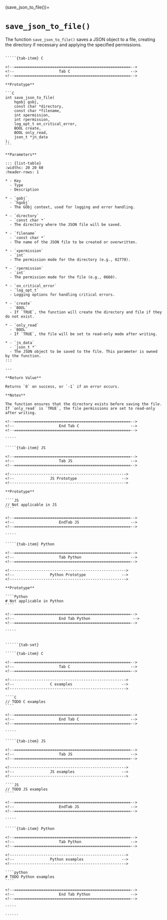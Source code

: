 <!-- ============================================================== -->
(save_json_to_file())=
# `save_json_to_file()`
<!-- ============================================================== -->

The function `save_json_to_file()` saves a JSON object to a file, creating the directory if necessary and applying the specified permissions.

<!------------------------------------------------------------>
<!--                    Prototypes                          -->
<!------------------------------------------------------------>

``````{tab-set}

`````{tab-item} C

<!--====================================================-->
<!--                    Tab C                           -->
<!--====================================================-->

**Prototype**

```C
int save_json_to_file(
    hgobj gobj,
    const char *directory,
    const char *filename,
    int xpermission,
    int rpermission,
    log_opt_t on_critical_error,
    BOOL create,
    BOOL only_read,
    json_t *jn_data
);
```

**Parameters**

::: {list-table}
:widths: 20 20 60
:header-rows: 1

* - Key
  - Type
  - Description

* - `gobj`
  - `hgobj`
  - The GObj context, used for logging and error handling.

* - `directory`
  - `const char *`
  - The directory where the JSON file will be saved.

* - `filename`
  - `const char *`
  - The name of the JSON file to be created or overwritten.

* - `xpermission`
  - `int`
  - The permission mode for the directory (e.g., 02770).

* - `rpermission`
  - `int`
  - The permission mode for the file (e.g., 0660).

* - `on_critical_error`
  - `log_opt_t`
  - Logging options for handling critical errors.

* - `create`
  - `BOOL`
  - If `TRUE`, the function will create the directory and file if they do not exist.

* - `only_read`
  - `BOOL`
  - If `TRUE`, the file will be set to read-only mode after writing.

* - `jn_data`
  - `json_t *`
  - The JSON object to be saved to the file. This parameter is owned by the function.
:::

---

**Return Value**

Returns `0` on success, or `-1` if an error occurs.

**Notes**

The function ensures that the directory exists before saving the file. If `only_read` is `TRUE`, the file permissions are set to read-only after writing.

<!--====================================================-->
<!--                    End Tab C                       -->
<!--====================================================-->

`````

`````{tab-item} JS

<!--====================================================-->
<!--                    Tab JS                          -->
<!--====================================================-->

<!---------------------------------------------------->
<!--                JS Prototype                    -->
<!---------------------------------------------------->

**Prototype**

````JS
// Not applicable in JS
````

<!--====================================================-->
<!--                    EndTab JS                       -->
<!--====================================================-->

`````

`````{tab-item} Python

<!--====================================================-->
<!--                    Tab Python                      -->
<!--====================================================-->

<!---------------------------------------------------->
<!--                Python Prototype                -->
<!---------------------------------------------------->

**Prototype**

````Python
# Not applicable in Python
````

<!--====================================================-->
<!--                    End Tab Python                   -->
<!--====================================================-->

`````

``````

<!------------------------------------------------------------>
<!--                    Examples                            -->
<!------------------------------------------------------------>

```````{dropdown} Examples

``````{tab-set}

`````{tab-item} C

<!--====================================================-->
<!--                    Tab C                           -->
<!--====================================================-->

<!---------------------------------------------------->
<!--                C examples                      -->
<!---------------------------------------------------->

````C
// TODO C examples
````

<!--====================================================-->
<!--                    End Tab C                       -->
<!--====================================================-->

`````

`````{tab-item} JS

<!--====================================================-->
<!--                    Tab JS                          -->
<!--====================================================-->

<!---------------------------------------------------->
<!--                JS examples                     -->
<!---------------------------------------------------->

````JS
// TODO JS examples
````

<!--====================================================-->
<!--                    EndTab JS                       -->
<!--====================================================-->

`````

`````{tab-item} Python

<!--====================================================-->
<!--                    Tab Python                      -->
<!--====================================================-->

<!---------------------------------------------------->
<!--                Python examples                 -->
<!---------------------------------------------------->

````python
# TODO Python examples
````

<!--====================================================-->
<!--                    End Tab Python                  -->
<!--====================================================-->

`````

``````

```````
